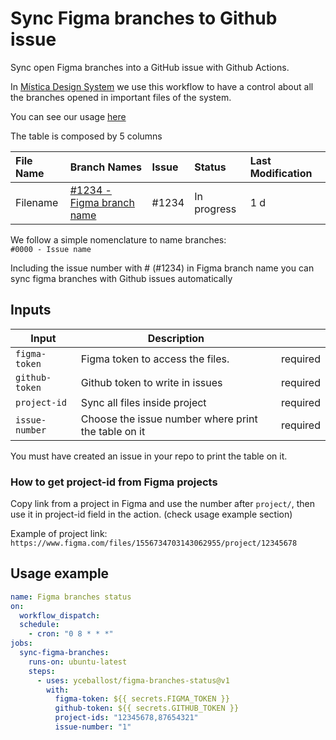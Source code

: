 # Sync Figma branches to Github issue

Sync open Figma branches into a GitHub issue with Github Actions.

In [Mística Design System](https://brandfactory.telefonica.com/mistica) we use this workflow to have a control about all the branches opened in important files of the system.

You can see our usage [here](https://github.com/Telefonica/mistica-design/issues/1927)

The table is composed by 5 columns

| File Name | Branch Names                                        | Issue | Status      | Last Modification |
| :-------- | :-------------------------------------------------- | :---- | :---------- | :---------------- |
| Filename  | [#1234 - Figma branch name ](https://www.figma.com) | #1234 | In progress | 1 d               |

We follow a simple nomenclature to name branches:  
`#0000 - Issue name`

Including the issue number with # (#1234) in Figma branch name you can sync figma branches with Github issues automatically

## Inputs

| Input          | Description                                         |          |
| -------------- | --------------------------------------------------- | -------- |
| `figma-token`  | Figma token to access the files.                    | required |
| `github-token` | Github token to write in issues                     | required |
| `project-id`   | Sync all files inside project                       | required |
| `issue-number` | Choose the issue number where print the table on it | required |

You must have created an issue in your repo to print the table on it.

### How to get project-id from Figma projects

Copy link from a project in Figma and use the number after `project/`, then use it in project-id field in the action. (check usage example section)

Example of project link: `https://www.figma.com/files/1556734703143062955/project/12345678`

## Usage example

```yaml
name: Figma branches status
on:
  workflow_dispatch:
  schedule:
    - cron: "0 8 * * *"
jobs:
  sync-figma-branches:
    runs-on: ubuntu-latest
    steps:
      - uses: yceballost/figma-branches-status@v1
        with:
          figma-token: ${{ secrets.FIGMA_TOKEN }}
          github-token: ${{ secrets.GITHUB_TOKEN }}
          project-ids: "12345678,87654321"
          issue-number: "1"
```
